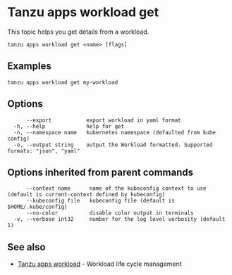 # Tanzu apps workload get

This topic helps you get details from a workload.

```
tanzu apps workload get <name> [flags]
```

## <a id="examples"></a>Examples

```
tanzu apps workload get my-workload
```

## <a id="options"></a>Options

```
      --export           export workload in yaml format
  -h, --help             help for get
  -n, --namespace name   kubernetes namespace (defaulted from kube config)
  -o, --output string    output the Workload formatted. Supported formats: "json", "yaml"
```

## <a id="parent-commands-options"></a>Options inherited from parent commands

```
      --context name      name of the kubeconfig context to use (default is current-context defined by kubeconfig)
      --kubeconfig file   kubeconfig file (default is $HOME/.kube/config)
      --no-color          disable color output in terminals
  -v, --verbose int32     number for the log level verbosity (default 1)
```

## <a id="see-also"></a> See also

* [Tanzu apps workload](tanzu-apps-workload.md)	- Workload life cycle management

